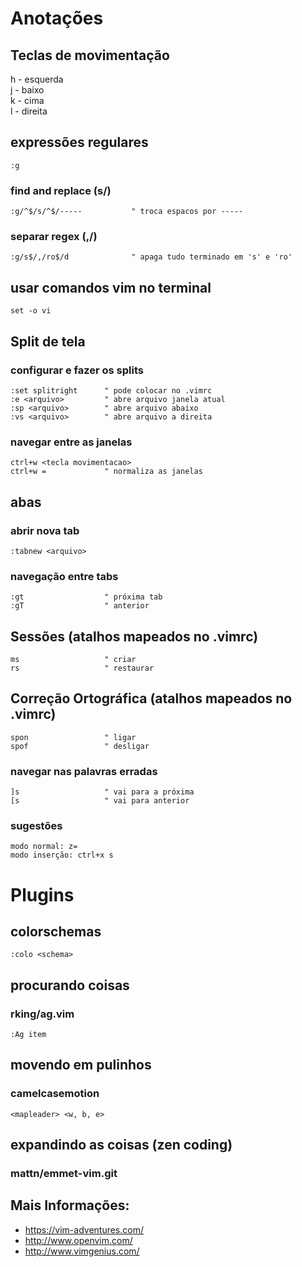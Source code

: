 # Anotações

## Teclas de movimentação
h - esquerda  
j - baixo  
k - cima  
l - direita

## expressões regulares
```VimL
:g  
```

### find and replace (s/)

```VimL
:g/^$/s/^$/-----           " troca espacos por -----
```

### separar regex (,/)
```VimL
:g/s$/,/ro$/d              " apaga tudo terminado em 's' e 'ro'
```

## usar comandos vim no terminal
```VimL
set -o vi
```

## Split de tela

### configurar e fazer os splits

```VimL
:set splitright      " pode colocar no .vimrc  
:e <arquivo>         " abre arquivo janela atual  
:sp <arquivo>        " abre arquivo abaixo  
:vs <arquivo>        " abre arquivo a direita  
```

### navegar entre as janelas

```VimL
ctrl+w <tecla movimentacao>  
ctrl+w =             " normaliza as janelas
```

## abas

### abrir nova tab
```VimL
:tabnew <arquivo>
```

### navegação entre tabs

```VimL
:gt                  " próxima tab  
:gT                  " anterior
```

## Sessões (atalhos mapeados no .vimrc)
```VimL
ms                   " criar  
rs                   " restaurar
```

## Correção Ortográfica (atalhos mapeados no .vimrc)
```VimL
spon                 " ligar  
spof                 " desligar
```

### navegar nas palavras erradas
```VimL
]s                   " vai para a próxima  
[s                   " vai para anterior
```
### sugestões
```VimL
modo normal: z=  
modo inserção: ctrl+x s
```

# Plugins

## colorschemas
```VimL
:colo <schema>
```

## procurando coisas
### rking/ag.vim
```VimL
:Ag item
```

## movendo em pulinhos
### camelcasemotion
```VimL
<mapleader> <w, b, e>
```

## expandindo as coisas (zen coding)
### mattn/emmet-vim.git


## Mais Informações:

* https://vim-adventures.com/
* http://www.openvim.com/
* http://www.vimgenius.com/
